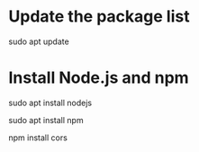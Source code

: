 
# Update the package list
sudo apt update

# Install Node.js and npm
sudo apt install nodejs

sudo apt install npm

npm install cors

